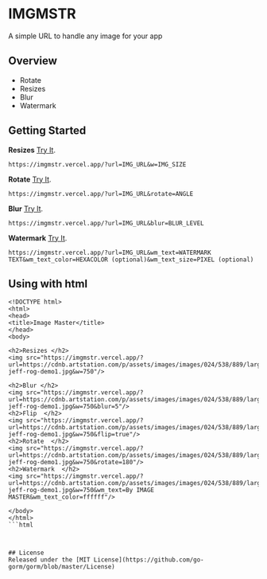 # IMGMSTR

A simple URL to handle any image for your app

## Overview

* Rotate 
* Resizes 
* Blur 
* Watermark   


## Getting Started

**Resizes** [Try It](https://imgmstr.vercel.app/?url=https://cdnb.artstation.com/p/assets/images/images/024/538/889/large/pixel-jeff-rog-demo1.jpg&w=750).

```
https://imgmstr.vercel.app/?url=IMG_URL&w=IMG_SIZE
```

**Rotate** [Try It](https://imgmstr.vercel.app/?url=https://cdnb.artstation.com/p/assets/images/images/024/538/889/large/pixel-jeff-rog-demo1.jpg&rotate=20).

```
https://imgmstr.vercel.app/?url=IMG_URL&rotate=ANGLE
```

**Blur** [Try It](https://imgmstr.vercel.app/?url=https://cdnb.artstation.com/p/assets/images/images/024/538/889/large/pixel-jeff-rog-demo1.jpg&blur=5).

```
https://imgmstr.vercel.app/?url=IMG_URL&blur=BLUR_LEVEL
```

**Watermark** [Try It](https://imgmstr.vercel.app/?url=https://cdnb.artstation.com/p/assets/images/images/024/538/889/large/pixel-jeff-rog-demo1.jpg&wm_text=IMAGE%20MASTER&wm_text_color=ffffff&wm_text_size=40).

```
https://imgmstr.vercel.app/?url=IMG_URL&wm_text=WATERMARK TEXT&wm_text_color=HEXACOLOR (optional)&wm_text_size=PIXEL (optional)
```
## Using with html
```
<!DOCTYPE html>
<html>
<head>
<title>Image Master</title>
</head>
<body>

<h2>Resizes </h2>
<img src="https://imgmstr.vercel.app/?url=https://cdnb.artstation.com/p/assets/images/images/024/538/889/large/pixel-jeff-rog-demo1.jpg&w=750"/>

<h2>Blur </h2>
<img src="https://imgmstr.vercel.app/?url=https://cdnb.artstation.com/p/assets/images/images/024/538/889/large/pixel-jeff-rog-demo1.jpg&w=750&blur=5"/>
<h2>Flip  </h2>
<img src="https://imgmstr.vercel.app/?url=https://cdnb.artstation.com/p/assets/images/images/024/538/889/large/pixel-jeff-rog-demo1.jpg&w=750&flip=true"/>
<h2>Rotate  </h2>
<img src="https://imgmstr.vercel.app/?url=https://cdnb.artstation.com/p/assets/images/images/024/538/889/large/pixel-jeff-rog-demo1.jpg&w=750&rotate=180"/>
<h2>Watermark  </h2>
<img src="https://imgmstr.vercel.app/?url=https://cdnb.artstation.com/p/assets/images/images/024/538/889/large/pixel-jeff-rog-demo1.jpg&w=750&wm_text=By IMAGE MASTER&wm_text_color=ffffff"/>

</body>
</html>
```html



## License
Released under the [MIT License](https://github.com/go-gorm/gorm/blob/master/License)

